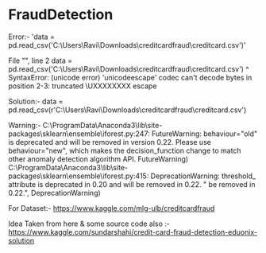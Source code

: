 # FraudDetection

 Error:-
'data = pd.read_csv('C:\Users\Ravi\Downloads\creditcardfraud\creditcard.csv')'

File "<ipython-input-13-a67c1511850d>", line 2
    data = pd.read_csv('C:\Users\Ravi\Downloads\creditcardfraud\creditcard.csv')
                      ^
SyntaxError: (unicode error) 'unicodeescape' codec can't decode bytes in position 2-3: truncated \UXXXXXXXX escape
 
 Solution:-
 data = pd.read_csv(r'C:\Users\Ravi\Downloads\creditcardfraud\creditcard.csv')
 
 
 Warning:-
 C:\ProgramData\Anaconda3\lib\site-packages\sklearn\ensemble\iforest.py:247: FutureWarning: behaviour="old" is deprecated and will be removed in version 0.22. Please use behaviour="new", which makes the decision_function change to match other anomaly detection algorithm API.
  FutureWarning)
C:\ProgramData\Anaconda3\lib\site-packages\sklearn\ensemble\iforest.py:415: DeprecationWarning: threshold_ attribute is deprecated in 0.20 and will be removed in 0.22.
  " be removed in 0.22.", DeprecationWarning)
  
For Dataset:-
https://www.kaggle.com/mlg-ulb/creditcardfraud

Idea Taken from here & some source code also  :-
https://www.kaggle.com/sundarshahi/credit-card-fraud-detection-eduonix-solution
